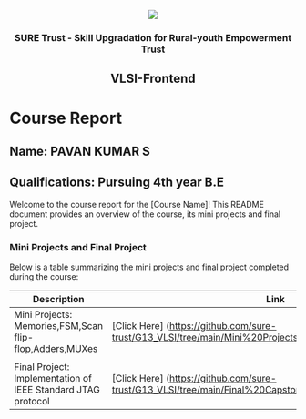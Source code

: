<!-- PROJECT LOGO -->
<br />

<div align="center">
   <img src='https://user-images.githubusercontent.com/73131499/166115643-d3187f47-d38f-41b2-ae42-5ecbbc60de14.png' />


<h3 align="center">SURE Trust - Skill Upgradation for Rural-youth Empowerment Trust</h3>
  <h2>VLSI-Frontend</h2>
</div>

# Course Report

## Name: PAVAN KUMAR S

## Qualifications: Pursuing 4th year B.E

Welcome to the course report for the [Course Name]! This README document provides an overview of the course, its mini projects and final project.

### Mini Projects and Final Project

Below is a table summarizing the mini projects and final project completed during the course:

| Description                               | Link                                    |
|-------------------------------------------|-----------------------------------------|
| Mini Projects: Memories,FSM,Scan flip-flop,Adders,MUXes     | [Click Here] (https://github.com/sure-trust/G13_VLSI/tree/main/Mini%20Projects/Pavan%20Kumar/Assignments)
                         |
| Final Project: Implementation of IEEE Standard JTAG protocol     | [Click Here] (https://github.com/sure-trust/G13_VLSI/tree/main/Final%20Capstone%20Project/Pavan%20Kumar)                        |
